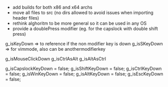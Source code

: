 - add builds for both x86 and x64 archs
- move all files to src (no dirs allowed to avoid issues when importing header files)
- rethink alghoritm to be more general so it can be used in any OS
- provide a doublePress modifier (eg. for the capslock with double shift press)
<!--
altdown capsdown altup capsup is leaving the ctrl click pressed

Key: string | string[] - matches currentKey, it can be an [] for ORs
Condition: { [key]: [value] } - multiple keys will represent ANDs
Fire: [string | null, string | null];


Rule {
  oneOfOrBoth [Key, Condition]
  (rules: Rule[] | fire: Fire)
} | { fire: Fire }

KeyBinding {
  modifier: 'Caps' | 'CapsAlt', 'CtrlShift', 'etc';
  ...Rule
}

// This is a keybinding only for modifiers, and you enter it when the "key":
// - "was just pressed/released, it is still pressed down
// Once a rule is met, the Keybinding will fire it, stop looking and subsequent keybindings will be skipped
// If no fire was returned, let the key go through
// "fire" is a tuple representing the keys to fire for when the key is pressed or released

KeyBinding[]
-->



g_isKeyDown => to reference if the non modifier key is down
g_isSKeyDown => for vimmode, also can be anothermodifierkey

g_isMouseClickDown
g_isCtrlAsAlt
g_isAltAsCtrl

g_isCapslockKeyDown = false;
g_isShiftKeyDown = false;
g_isCtrlKeyDown = false;
g_isWinKeyDown = false;
g_isAltKeyDown = false;
g_isEscKeyDown = false;

